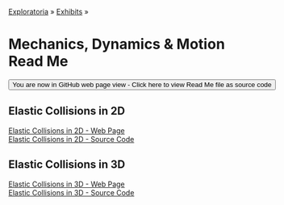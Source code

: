 [Exploratoria]( http://exploratoria.github.io ) &raquo; [Exhibits]( http://exploratoria.github.io/exhibits/ ) &raquo;

Mechanics, Dynamics & Motion Read Me
====

<span style="display: none"> [You are now in GitHub source code view - Click here to view Read Me file as a web page]( http://exploratoria.github.io/exhibits/mechanics/index.html 'View file as a web page' ) </span>
<input type=button value="You are now in GitHub web page view - Click here to view Read Me file as source code" onclick="window.location.href='https://github.com/exploratoria/exploratoria.github.io/tree/master/exhibits/mechanics/'" />

## Elastic Collisions in 2D

[Elastic Collisions in 2D - Web Page]( http://exploratoria.github.io/exhibits/mechanics/elastic-collisions-in-2d/index.html )  
[Elastic Collisions in 2D - Source Code]( https://github.com/exploratoria/exploratoria.github.io/tree/master/exhibits/mechanics/elastic-collisions-in-2d/ )

## Elastic Collisions in 3D

[Elastic Collisions in 3D - Web Page]( http://exploratoria.github.io/exhibits/mechanics/elastic-collisions-in-3d/index.html )  
[Elastic Collisions in 3D - Source Code]( https://github.com/exploratoria/exploratoria.github.io/tree/master/exhibits/mechanics/elastic-collisions-in-3d/ )
